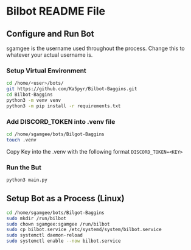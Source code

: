 # Bilbot README File

## Configure and Run Bot
sgamgee is the username used throughout the process.
Change this to whatever your actual username is.
### Setup Virtual Environment
```bash
cd /home/<user>/bots/
git https://github.com/Ka5pyr/Bilbot-Baggins.git
cd Bilbot-Baggins
python3 -m venv venv
python3 -m pip install -r requirements.txt
```

### Add DISCORD_TOKEN into .venv file
```bash
cd /home/sgamgee/bots/Bilgot-Baggins
touch .venv
```
Copy Key into the .venv with the following format
```DISCORD_TOKEN=<KEY>```

### Run the But
```python3 main.py```

## Setup Bot as a Process (Linux)
```bash
cd /home/sgamgee/bots/Bilgot-Baggins
sudo mkdir /run/bilbot
sudo chown sgamgee:sgamgee /run/bilbot
sudo cp bilbot.service /etc/systemd/system/bilbot.service
sudo systemctl daemon-reload
sudo systemctl enable --now bilbot.service
```